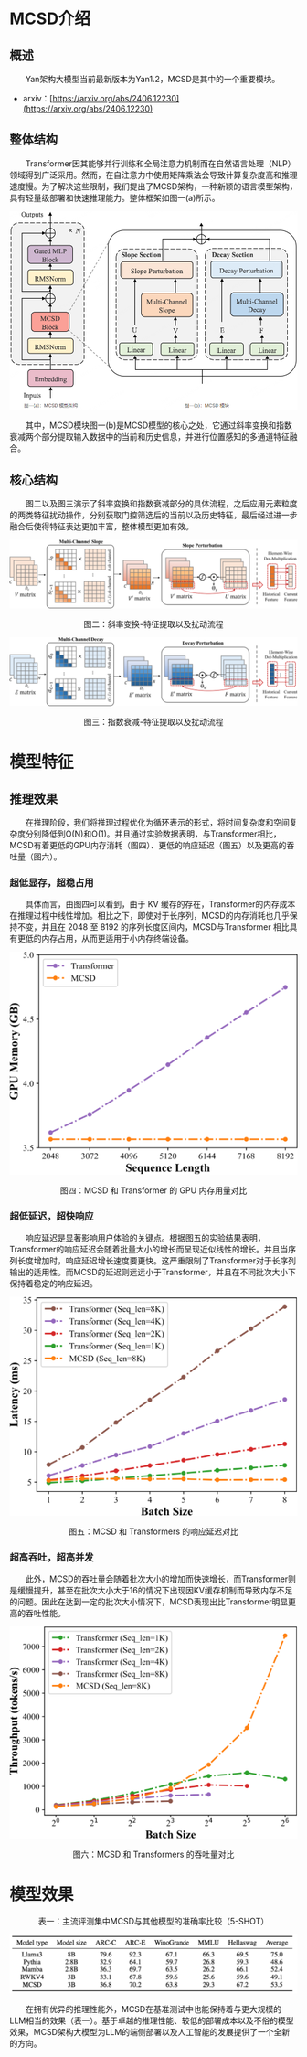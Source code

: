 # MCSD介绍

## **概述**
&emsp;&emsp;Yan架构大模型当前最新版本为Yan1.2，MCSD是其中的一个重要模块。

- arxiv：[https://arxiv.org/abs/2406.12230](https://arxiv.org/abs/2406.12230)


## **整体结构**
&emsp;&emsp;Transformer因其能够并行训练和全局注意力机制而在自然语言处理（NLP）领域得到广泛采用。然而，在自注意力中使用矩阵乘法会导致计算复杂度高和推理速度慢。为了解决这些限制，我们提出了MCSD架构，一种新颖的语言模型架构，具有轻量级部署和快速推理能力。整体框架如图一(a)所示。

![](imgs/Aspose.Words.6d570613-0490-413b-a58f-b3419b38ed39.001.png)

&emsp;&emsp;其中，MCSD模块图一(b)是MCSD模型的核心之处，它通过斜率变换和指数衰减两个部分提取输入数据中的当前和历史信息，并进行位置感知的多通道特征融合。

## **核心结构**
&emsp;&emsp;图二以及图三演示了斜率变换和指数衰减部分的具体流程，之后应用元素粒度的两类特征扰动操作，分别获取门控筛选后的当前以及历史特征，最后经过进一步融合后使得特征表达更加丰富，整体模型更加有效。

![](imgs/Aspose.Words.6d570613-0490-413b-a58f-b3419b38ed39.002.png)

<p style="text-align: center">图二：斜率变换-特征提取以及扰动流程</p>

![](imgs/Aspose.Words.6d570613-0490-413b-a58f-b3419b38ed39.003.png)
<p style="text-align: center">图三：指数衰减-特征提取以及扰动流程</p>

# **模型特征**
## **推理效果**
&emsp;&emsp;在推理阶段，我们将推理过程优化为循环表示的形式，将时间复杂度和空间复杂度分别降低到O(N)和O(1)。并且通过实验数据表明，与Transformer相比，MCSD有着更低的GPU内存消耗（图四）、更低的响应延迟（图五）以及更高的吞吐量（图六）。
### **超低显存，超稳占用**
&emsp;&emsp;具体而言，由图四可以看到，由于 KV 缓存的存在，Transformer的内存成本在推理过程中线性增加。相比之下，即使对于长序列，MCSD的内存消耗也几乎保持不变，并且在 2048 至 8192 的序列长度区间内，MCSD与Transformer 相比具有更低的内存占用，从而更适用于小内存终端设备。

![](imgs/Aspose.Words.6d570613-0490-413b-a58f-b3419b38ed39.004.png)

<p style="text-align: center">图四：MCSD 和 Transformer 的 GPU 内存用量对比</p>


### **超低延迟，超快响应**
&emsp;&emsp;响应延迟是显著影响用户体验的关键点。根据图五的实验结果表明，Transformer的响应延迟会随着批量大小的增长而呈现近似线性的增长。并且当序列长度增加时，响应延迟增长速度要更快。这严重限制了Transformer对于长序列输出的适用性。而MCSD的延迟则远远小于Transformer，并且在不同批次大小下保持着稳定的响应延迟。

![](imgs/Aspose.Words.6d570613-0490-413b-a58f-b3419b38ed39.005.png)
<p style="text-align: center">图五：MCSD 和 Transformers 的响应延迟对比</p>


### **超高吞吐，超高并发**
&emsp;&emsp;此外，MCSD的吞吐量会随着批次大小的增加而快速增长，而Transformer则是缓慢提升，甚至在批次大小大于16的情况下出现因KV缓存机制而导致内存不足的问题。因此在达到一定的批次大小情况下，MCSD表现出比Transformer明显更高的吞吐性能。

![](imgs/Aspose.Words.6d570613-0490-413b-a58f-b3419b38ed39.006.png)

<p style="text-align: center">图六：MCSD 和 Transformers 的吞吐量对比</p>

# **模型效果**
<p style="text-align: center">表一：主流评测集中MCSD与其他模型的准确率比较（5-SHOT）</p>

![](imgs/Aspose.Words.6d570613-0490-413b-a58f-b3419b38ed39.007.png)

&emsp;&emsp;在拥有优异的推理性能外，MCSD在基准测试中也能保持着与更大规模的LLM相当的效果（表一）。基于卓越的推理性能、较低的部署成本以及不俗的模型效果，MCSD架构大模型为LLM的端侧部署以及人工智能的发展提供了一个全新的方向。
